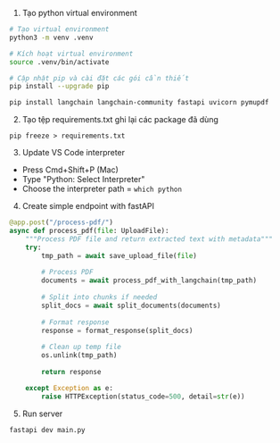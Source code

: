 1. Tạo python virtual environment
```bash
# Tạo virtual environment
python3 -m venv .venv

# Kích hoạt virtual environment
source .venv/bin/activate

# Cập nhật pip và cài đặt các gói cần thiết
pip install --upgrade pip

pip install langchain langchain-community fastapi uvicorn pymupdf
```

2. Tạo tệp requirements.txt ghi lại các package đã dùng
```
pip freeze > requirements.txt
```

3. Update VS Code interpreter
- Press Cmd+Shift+P (Mac)
- Type "Python: Select Interpreter"
- Choose the interpreter path = `which python` 

4. Create simple endpoint with fastAPI
```python
@app.post("/process-pdf/")
async def process_pdf(file: UploadFile):
    """Process PDF file and return extracted text with metadata"""
    try:
        tmp_path = await save_upload_file(file)
        
        # Process PDF
        documents = await process_pdf_with_langchain(tmp_path)
        
        # Split into chunks if needed
        split_docs = await split_documents(documents)
        
        # Format response
        response = format_response(split_docs)
        
        # Clean up temp file
        os.unlink(tmp_path)
        
        return response

    except Exception as e:
        raise HTTPException(status_code=500, detail=str(e))
```

5. Run server
```bash
fastapi dev main.py
```
